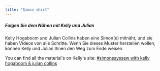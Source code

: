 ```yaml
---
title: "Simon shirt"
---
```


<Tip>

##### Folgen Sie dem Nähen mit Kelly und Julian

Kelly Hogaboom und Julian Collins haben eine Simon(e) mitnäht, und sie haben Videos von
alle Schritte.
Wenn Sie dieses Muster herstellen wollen, können Kelly und Julian Ihnen den Weg zum Ende weisen.

You can find all the material's on Kelly's
site: [#simonsayssew with kelly hogaboom & julian collins](https://kelly.hogaboom.org/2020/07/simon-says-sew-with-kelly-hogaboom-and-julian-collins/)

</Tip>

<PatternDocs pattern='simon' />

